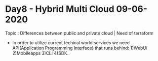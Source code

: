 # Day8 - Hybrid Multi Cloud 09-06-2020
Topic : Differences between public and private cloud | Need of terraform 

  * In order to utilize current techinal world  services we need  API(Application Programming Interface) that runs behind:
           1)WebUi   2)Mobileapps  3)CLI   4)SDK.
